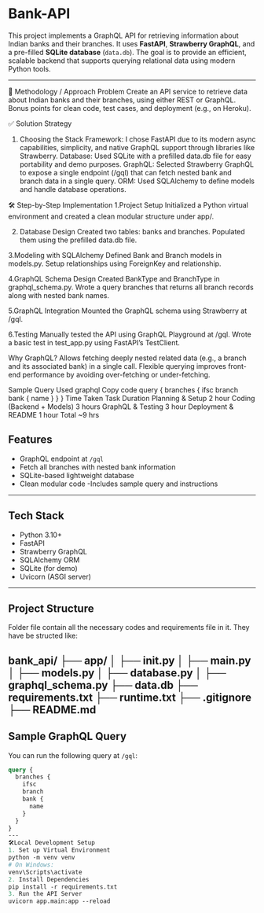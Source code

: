 # Bank-API


This project implements a GraphQL API for retrieving information about Indian banks and their branches. It uses **FastAPI**, **Strawberry GraphQL**, and a pre-filled **SQLite database** (`data.db`). The goal is to provide an efficient, scalable backend that supports querying relational data using modern Python tools.

---
🧠 Methodology / Approach
Problem
Create an API service to retrieve data about Indian banks and their branches, using either REST or GraphQL. Bonus points for clean code, test cases, and deployment (e.g., on Heroku).

✅ Solution Strategy
1. Choosing the Stack
Framework: I chose FastAPI due to its modern async capabilities, simplicity, and native GraphQL support through libraries like Strawberry.
Database: Used SQLite with a prefilled data.db file for easy portability and demo purposes.
GraphQL: Selected Strawberry GraphQL to expose a single endpoint (/gql) that can fetch nested bank and branch data in a single query.
ORM: Used SQLAlchemy to define models and handle database operations.

🛠 Step-by-Step Implementation
1.Project Setup
  Initialized a Python virtual environment and created a clean modular structure under app/.
  
2. Database Design
  Created two tables: banks and branches.
  Populated them using the prefilled data.db file.

3.Modeling with SQLAlchemy
  Defined Bank and Branch models in models.py.
  Setup relationships using ForeignKey and relationship.

4.GraphQL Schema Design
  Created BankType and BranchType in graphql_schema.py.
  Wrote a query branches that returns all branch records along with nested bank names.

5.GraphQL Integration
  Mounted the GraphQL schema using Strawberry at /gql.

6.Testing
  Manually tested the API using GraphQL Playground at /gql.
  Wrote a basic test in test_app.py using FastAPI’s TestClient.


 Why GraphQL?
Allows fetching deeply nested related data (e.g., a branch and its associated bank) in a single call.
Flexible querying improves front-end performance by avoiding over-fetching or under-fetching.

Sample Query Used
graphql
Copy code
query {
  branches {
    ifsc
    branch
    bank {
      name
    }
  }
}
 Time Taken
Task	Duration
Planning & Setup	2 hour
Coding (Backend + Models)	3 hours
GraphQL & Testing	3 hour
Deployment & README	1 hour
Total	~9 hrs

##  Features

- GraphQL endpoint at `/gql`
- Fetch all branches with nested bank information
- SQLite-based lightweight database
- Clean modular code
-Includes sample query and instructions

---

##  Tech Stack

- Python 3.10+
- FastAPI
- Strawberry GraphQL
- SQLAlchemy ORM
- SQLite (for demo)
- Uvicorn (ASGI server)


---

##  Project Structure

Folder file contain all the necessary codes and requirements file in it. They have be structed like:

bank_api/
├── app/
│ ├── init.py
│ ├── main.py
│ ├── models.py
│ ├── database.py
│ ├── graphql_schema.py
├── data.db
├── requirements.txt
├── runtime.txt
├── .gitignore
├── README.md
---
## Sample GraphQL Query

You can run the following query at `/gql`:

```graphql
query {
  branches {
    ifsc
    branch
    bank {
      name
    }
  }
}
---
🛠Local Development Setup
1. Set up Virtual Environment
python -m venv venv
# On Windows:
venv\Scripts\activate
2. Install Dependencies
pip install -r requirements.txt
3. Run the API Server
uvicorn app.main:app --reload
